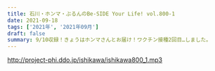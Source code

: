 ```yaml
---
title: 石川・ホンマ・ぶるんのBe-SIDE Your Life! vol.800-1
date: 2021-09-18
tags: ['2021年', '2021年09月']
draft: false
summary: 9/10収録！きょうはホンマさんとお届け！ワクチン接種2回目…しました。
---
```


http://project-phi.ddo.jp/ishikawa/ishikawa800_1.mp3
